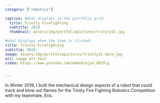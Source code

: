 ```yaml
---
category: ["robotics"]
  
caption: #what displays in the portfolio grid:
  title: Trinity Firefighting
  subtitle: 2019
  thumbnail: assets/img/portfoliopictures/trinity32.jpg
  
#what displays when the item is clicked:
title: Trinity Firefighting
subtitle: 2019
image: assets/img/portfoliopictures/trinity32-dark.jpg
alt: image alt text
video: https://www.youtube.com/embed/ejy4_GM2TLg 


---
```

In Winter 2019, I built the mechanical design aspects of a robot that could track and blow out flames for the Trinity Fire Fighting Robotics Competition with my teammate, Eric. 
